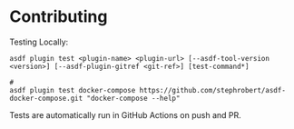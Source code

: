 # Contributing

Testing Locally:

```shell
asdf plugin test <plugin-name> <plugin-url> [--asdf-tool-version <version>] [--asdf-plugin-gitref <git-ref>] [test-command*]

#
asdf plugin test docker-compose https://github.com/stephrobert/asdf-docker-compose.git "docker-compose --help"
```

Tests are automatically run in GitHub Actions on push and PR.
